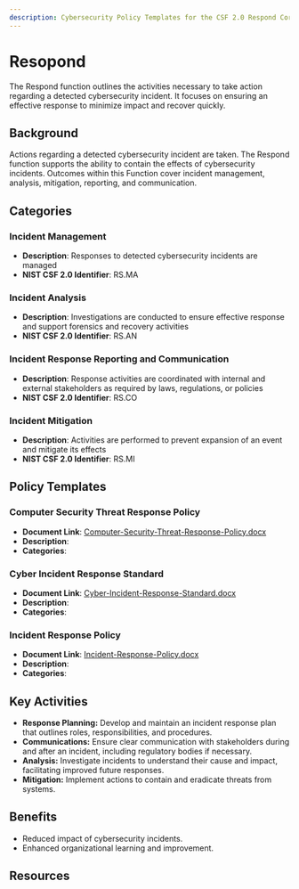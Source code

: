 ```yaml
---
description: Cybersecurity Policy Templates for the CSF 2.0 Respond Core Function
---
```


# Resopond

The Respond function outlines the activities necessary to take action regarding a detected cybersecurity incident. It focuses on ensuring an effective response to minimize impact and recover quickly.

## Background

Actions regarding a detected cybersecurity incident are taken. The Respond function supports the ability to contain the effects of cybersecurity incidents. Outcomes within this Function cover incident management, analysis, mitigation, reporting, and communication.

## Categories

### Incident Management

* **Description**: Responses to detected cybersecurity incidents are managed
* **NIST CSF 2.0 Identifier**: RS.MA

### Incident Analysis

* **Description**:  Investigations are conducted to ensure effective response and support forensics and recovery activities
* **NIST CSF 2.0 Identifier**: RS.AN

### Incident Response Reporting and Communication

* **Description**: Response activities are coordinated with internal and external stakeholders as required by laws, regulations, or policies
* **NIST CSF 2.0 Identifier**: RS.CO

### Incident Mitigation

* **Description**:  Activities are performed to prevent expansion of an event and mitigate its effects
* **NIST CSF 2.0 Identifier**: RS.MI

## Policy Templates

### Computer Security Threat Response Policy

* **Document Link**: [Computer-Security-Threat-Response-Policy.docx](/templates/respond/Computer-Security-Threat-Response-Policy.docx)
* **Description**:
* **Categories**:

### Cyber Incident Response Standard

* **Document Link**: [Cyber-Incident-Response-Standard.docx](/templates/respond/Cyber-Incident-Response-Standard.docx)
* **Description**:
* **Categories**:

### Incident Response Policy

* **Document Link**: [Incident-Response-Policy.docx](/templates/respond/Incident-Response-Policy.docx)
* **Description**:
* **Categories**:

## Key Activities

* **Response Planning:** Develop and maintain an incident response plan that outlines roles, responsibilities, and procedures.
* **Communications:** Ensure clear communication with stakeholders during and after an incident, including regulatory bodies if necessary.
* **Analysis:** Investigate incidents to understand their cause and impact, facilitating improved future responses.
* **Mitigation:** Implement actions to contain and eradicate threats from systems.

## Benefits

* Reduced impact of cybersecurity incidents.
* Enhanced organizational learning and improvement.

## Resources

